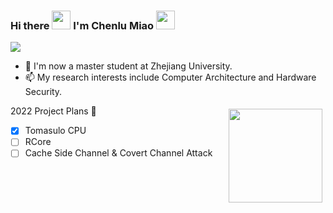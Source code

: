 ### Hi there <img src="https://c.tenor.com/StmGV2_YmjEAAAAi/winking-face-joypixels.gif" width="30" /> I'm Chenlu Miao <img src="https://media.giphy.com/media/hvRJCLFzcasrR4ia7z/giphy.gif" width="30" />

![](https://komarev.com/ghpvc/?username=miaochenlu&color=orange&style=flat-square)
<!--
**miaochenlu/miaochenlu** is a ✨ _special_ ✨ repository because its `README.md` (this file) appears on your GitHub profile.

Here are some ideas to get you started:

- 🔭 I’m currently working on ...
- 🌱 I’m currently learning ...
- 👯 I’m looking to collaborate on ...
- 🤔 I’m looking for help with ...
- 💬 Ask me about ...
- 📫 How to reach me: ...
- 😄 Pronouns: ...
- ⚡ Fun fact: ...
-->


- 🔭 I'm now a master student at Zhejiang University.
- 📫 My research interests include Computer Architecture and Hardware Security.

<img src="https://github-readme-stats.vercel.app/api?username=miaochenlu&count_private=true&theme=onedark" height="150" align="right" style="margin: 5px; margin-bottom: 20px;" />


2022 Project Plans 🤔
- [x] Tomasulo CPU
- [ ] RCore
- [ ] Cache Side Channel & Covert Channel Attack
